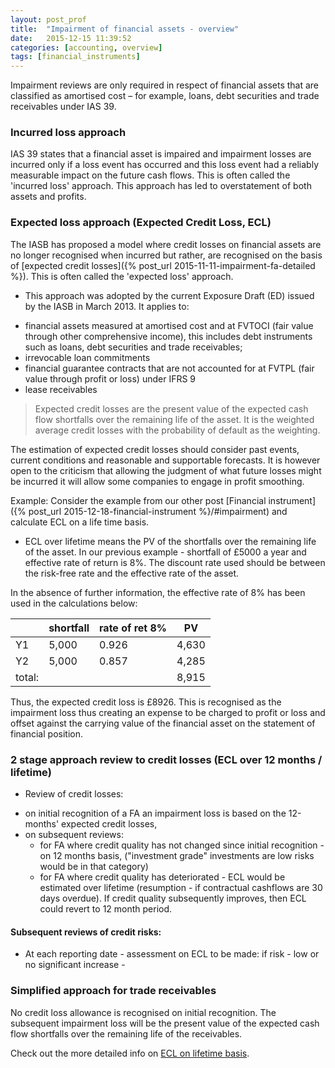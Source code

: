 ```yaml
---
layout: post_prof
title:  "Impairment of financial assets - overview"
date:   2015-12-15 11:39:52
categories: [accounting, overview]
tags: [financial_instruments]
---
```


Impairment reviews are only required in respect of financial assets that are classified as amortised cost – for example, loans, debt securities and trade receivables under IAS 39.

### Incurred loss approach ###

IAS 39 states that a financial asset is impaired and impairment losses are incurred only if a loss event has occurred and this loss event had a reliably measurable impact on the future cash flows. This is often called the 'incurred loss' approach. This approach has led to overstatement of both assets and profits.

### Expected loss approach (Expected Credit Loss, ECL) ###

The IASB has proposed a model where credit losses on financial assets are no longer recognised when incurred but rather, are recognised on the basis of [expected credit losses]({% post_url 2015-11-11-impairment-fa-detailed %}). This is often called the 'expected loss' approach.

- This approach was adopted by the current Exposure Draft (ED) issued by the IASB in March 2013. 
It applies to:
+ financial assets measured at amortised cost and at FVTOCI (fair value through other comprehensive income), this includes debt instruments such as loans, debt securities and trade receivables;
+ irrevocable loan commitments
+ financial guarantee contracts that are not accounted for at FVTPL (fair value through profit or loss) under IFRS 9
+ lease receivables

> Expected credit losses are the present value of the expected cash flow shortfalls over the remaining life of the asset. It is the weighted average credit losses with the probability of default as the weighting.

The estimation of expected credit losses should consider past events, current conditions and reasonable and supportable forecasts. It is however open to the criticism that allowing the judgment of what future losses might be incurred it will allow some companies to engage in profit smoothing.

 Example: Consider the example from our other post [Financial instrument]({% post_url 2015-12-18-financial-instrument %}/#impairment) and calculate ECL on a life time basis. 

- ECL over lifetime means the PV of the shortfalls over the remaining life of the asset. In our previous example - shortfall of £5000 a year and effective rate of return is 8%. The discount rate used should be between the risk-free rate and the effective rate of the asset. 

In the absence of further information, the effective rate of 8% has been used in the calculations below:

	
|        	| shortfall         	| rate of ret 8%         	| PV                	|
|--------	|-------------------	|------------------------	|-------------------	|
| Y1     	|            5,000  	|                 0.926  	|            4,630  	|
| Y2     	|            5,000  	|                 0.857  	|            4,285  	|
| total: 	|                   	|                        	|            8,915      |


Thus, the expected credit loss is £8926. This is recognised as the impairment loss thus creating an expense to be charged to profit or loss and offset against the carrying value of the financial asset on the statement of financial position.

### 2 stage approach review to credit losses (ECL over 12 months / lifetime) ###

- Review of credit losses:
+ on initial recognition of a FA an impairment loss is based on the 12-months' expected credit losses,
+ on subsequent reviews:
	- for FA where credit quality has not changed since initial recognition - on 12 months basis,
	("investment grade" investments are low risks would be in that category)
	- for FA where credit quality has deteriorated - ECL would be estimated over lifetime (resumption - if contractual cashflows are 30 days overdue).
	If credit quality subsequently improves, then ECL could revert to 12 month period.

#### Subsequent reviews of credit risks: ####
 
- At each reporting date - assessment on ECL to be made:
if risk - low or no significant increase - 

### Simplified approach for trade receivables ###

No credit loss allowance is recognised on initial recognition. 
The subsequent impairment loss will be the present value of the expected cash flow shortfalls over the remaining life of the receivables.

Check out the more detailed info on [ECL on lifetime basis][impairment-ACCA].

[impairment-ACCA]:  http://www.accaglobal.com/vn/en/student/exam-support-resources/professional-exams-study-resources/p2/technical-articles/impairment-of-financial-assets.html
